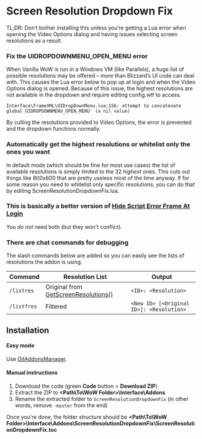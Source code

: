 # Screen Resolution Dropdown Fix
TL;DR: Don’t bother installing this unless you’re getting a Lua error when opening the Video Options dialog and having issues selecting screen resolutions as a result.

### Fix the UIDROPDOWNMENU_OPEN_MENU error
When Vanilla WoW is run in a Windows VM (like Parallels), a huge list of possible resolutions may be offered – more than Blizzard’s UI code can deal with. This causes the Lua error below to pop up at login and when the Video Options dialog is opened. Because of this issue, the highest resolutions are not available in the dropdown and require editing config.wtf to access.

`Interface\FrameXML\UIDropDownMenu.lua:156: attempt to concatenate global UIDROPDOWNMENU_OPEN_MENU' (a nil value)`

By culling the resolutions provided to Video Options, the error is prevented and the dropdown functions normally.

### Automatically get the highest resolutions or whitelist only the ones you want

In default mode (which should be fine for most use cases) the list of available resolutions is simply limited to the 32 *highest* ones. This cuts out things like 800x600 that are pretty useless most of the time anyway. If for some reason you need to whitelist only specific resolutions, you can do that by editing ScreenResolutionDropdownFix.lua.

### This is basically a better version of [Hide Script Error Frame At Login](https://github.com/veechs/HideScriptErrorFrameAtLogin/)
You *do not* need both (but they won't conflict).

### There are chat commands for debugging
The slash commands below are added so you can easily see the lists of resolutions the addon is using.

| Command | Resolution List | Output |
| --- | --- | --- |
| `/listres` | Original from [GetScreenResolutions()](https://wowpedia.fandom.com/wiki/API_GetScreenResolutions?oldid=234457) | `<ID>: <Resolution>` | 
| `/listfres` | Filtered  | `<New ID> [<Original ID>]: <Resolution>` |

## Installation

#### Easy mode

Use [GitAddonsManager](https://woblight.gitlab.io/overview/gitaddonsmanager/).

#### Manual instructions

1. Download the code (green **Code** button > **Download ZIP**)
2. Extract the ZIP to **<Path\To\WoW Folder>\Interface\Addons**
3. Rename the extracted folder to `ScreenResolutionDropdownFix` (in other words, remove `-master` from the end)

Once you're done, the folder structure should be **<Path\To\WoW Folder>\Interface\Addons\ScreenResolutionDropdownFix\ScreenResolutionDropdownFix.toc**

